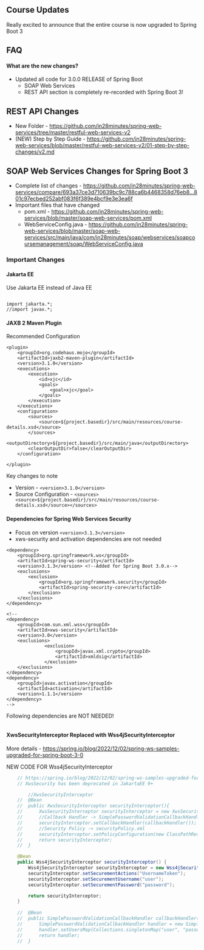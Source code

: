 ## Course Updates

Really excited to announce that the entire course is now upgraded to Spring Boot 3


## FAQ

#### What are the new changes?

- Updated all code for 3.0.0 RELEASE of Spring Boot
	- SOAP Web Services
	- REST API section is completely re-recorded with Spring Boot 3!

## REST API Changes

- New Folder - https://github.com/in28minutes/spring-web-services/tree/master/restful-web-services-v2
- (NEW) Step by Step Guide - https://github.com/in28minutes/spring-web-services/blob/master/restful-web-services-v2/01-step-by-step-changes/v2.md

## SOAP Web Services Changes for Spring Boot 3

- Complete list of changes - https://github.com/in28minutes/spring-web-services/compare/693a37ce3d710639bc9c788ca6b4468358d76eb8...801c97ecbed252abf083f6f389e4bcf9e3e3ea6f
- Important files that have changed
	- pom.xml - https://github.com/in28minutes/spring-web-services/blob/master/soap-web-services/pom.xml
	- WebServiceConfig.java - https://github.com/in28minutes/spring-web-services/blob/master/soap-web-services/src/main/java/com/in28minutes/soap/webservices/soapcoursemanagement/soap/WebServiceConfig.java

### Important Changes

#### Jakarta EE

Use Jakarta EE instead of Java EE

```

import jakarta.*;
//import javax.*;

```

#### JAXB 2 Maven Plugin

Recommended Configuration

```
<plugin>
	<groupId>org.codehaus.mojo</groupId>
	<artifactId>jaxb2-maven-plugin</artifactId>
	<version>3.1.0</version>
	<executions>
		<execution>
			<id>xjc</id>
			<goals>
				<goal>xjc</goal>
			</goals>
		</execution>
	</executions>
	<configuration>
		<sources>
			<source>${project.basedir}/src/main/resources/course-details.xsd</source>
		</sources>
		<outputDirectory>${project.basedir}/src/main/java</outputDirectory>
		<clearOutputDir>false</clearOutputDir>
	</configuration>

</plugin>
```

Key changes to note
- Version - `<version>3.1.0</version>`
- Source Configuration - `<sources><source>${project.basedir}/src/main/resources/course-details.xsd</source></sources>`

#### Dependencies for Spring Web Services Security

- Focus on version `<version>3.1.3</version>`
- xws-security and activation dependencies are not needed

```
<dependency>
	<groupId>org.springframework.ws</groupId>
	<artifactId>spring-ws-security</artifactId>
	<version>3.1.3</version> <!--Added for Spring Boot 3.0.x-->
	<exclusions>
		<exclusion>
			<groupId>org.springframework.security</groupId>
			<artifactId>spring-security-core</artifactId>
		</exclusion>
	</exclusions>
</dependency>

<!--
<dependency>
	<groupId>com.sun.xml.wss</groupId>
	<artifactId>xws-security</artifactId>
	<version>3.0</version>
	<exclusions>
              <exclusion>
	              <groupId>javax.xml.crypto</groupId>
	              <artifactId>xmldsig</artifactId>
              </exclusion>
	</exclusions>
</dependency>		
<dependency>
	<groupId>javax.activation</groupId>
	<artifactId>activation</artifactId>
	<version>1.1.1</version>
</dependency>
-->
```

Following dependencies are NOT NEEDED!

```xml


```

#### XwsSecurityInterceptor Replaced with Wss4jSecurityInterceptor

More details - https://spring.io/blog/2022/12/02/spring-ws-samples-upgraded-for-spring-boot-3-0

NEW CODE FOR Wss4jSecurityInterceptor

```java
	// https://spring.io/blog/2022/12/02/spring-ws-samples-upgraded-for-spring-boot-3-0
	// XwsSecurity has been deprecated in JakartaEE 9+

		//XwsSecurityInterceptor
	//	@Bean
	//	public XwsSecurityInterceptor securityInterceptor(){
	//		XwsSecurityInterceptor securityInterceptor = new XwsSecurityInterceptor();
	//		//Callback Handler -> SimplePasswordValidationCallbackHandler
	//		securityInterceptor.setCallbackHandler(callbackHandler());
	//		//Security Policy -> securityPolicy.xml
	//		securityInterceptor.setPolicyConfiguration(new ClassPathResource("securityPolicy.xml"));
	//		return securityInterceptor;
	//	}

	@Bean
	public Wss4jSecurityInterceptor securityInterceptor() {
		Wss4jSecurityInterceptor securityInterceptor = new Wss4jSecurityInterceptor();
		securityInterceptor.setSecurementActions("UsernameToken");
		securityInterceptor.setSecurementUsername("user");
		securityInterceptor.setSecurementPassword("password");

		return securityInterceptor;
	}
	
	//	@Bean
	//	public SimplePasswordValidationCallbackHandler callbackHandler() {
	//		SimplePasswordValidationCallbackHandler handler = new SimplePasswordValidationCallbackHandler();
	//		handler.setUsersMap(Collections.singletonMap("user", "password"));
	//		return handler;
	//	}
```

